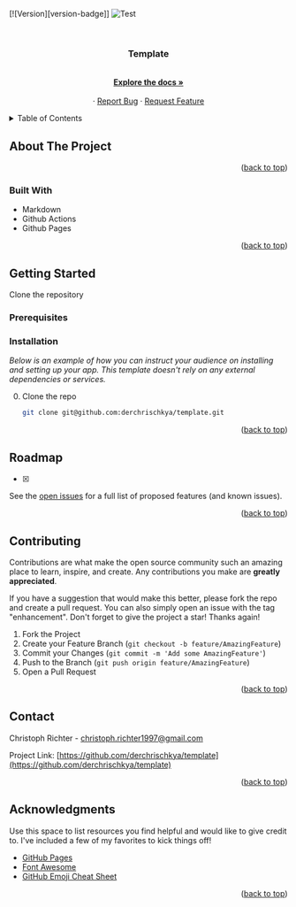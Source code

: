 <a name="readme-top"></a>

[![Version][version-badge]]
![Test](https://github.comderchrischkya/template/actions?query=workflow%3release)

<br />
<div align="center">
  <h3 align="center">Template</h3>

  <p align="center">
    <br />
    <a href="https://github.com/derchrischkya/template"><strong>Explore the docs »</strong></a>
    <br />
    <br />
    ·
    <a href="https://github.com/derchrischkya/template/issues">Report Bug</a>
    ·
    <a href="https://github.com/derchrischkya/template/issues">Request Feature</a>
  </p>
</div>



<!-- TABLE OF CONTENTS -->
<details>
  <summary>Table of Contents</summary>
  <ol>
    <li>
      <a href="#about-the-project">About The Project</a>
      <ul>
        <li><a href="#built-with">Built With</a></li>
      </ul>
    </li>
    <li>
      <a href="#getting-started">Getting Started</a>
      <ul>
        <li><a href="#prerequisites">Prerequisites</a></li>
        <li><a href="#installation">Installation</a></li>
      </ul>
    </li>
    <li><a href="#usage">Usage</a></li>
    <li><a href="#roadmap">Roadmap</a></li>
    <li><a href="#contributing">Contributing</a></li>
    <li><a href="#contact">Contact</a></li>
    <li><a href="#acknowledgments">Acknowledgments</a></li>
  </ol>
</details>



<!-- ABOUT THE PROJECT -->
## About The Project



<p align="right">(<a href="#readme-top">back to top</a>)</p>


### Built With
- Markdown
- Github Actions
- Github Pages

<p align="right">(<a href="#readme-top">back to top</a>)</p>



<!-- GETTING STARTED -->
## Getting Started

Clone the repository

### Prerequisites


### Installation

_Below is an example of how you can instruct your audience on installing and setting up your app. This template doesn't rely on any external dependencies or services._

0. Clone the repo
   ```sh
   git clone git@github.com:derchrischkya/template.git
   ```


<p align="right">(<a href="#readme-top">back to top</a>)</p>



<!-- ROADMAP -->
## Roadmap

- [x] 

See the [open issues](https://github.com/derchrischkya/template/issues) for a full list of proposed features (and known issues).

<p align="right">(<a href="#readme-top">back to top</a>)</p>


<!-- CONTRIBUTING -->
## Contributing

Contributions are what make the open source community such an amazing place to learn, inspire, and create. Any contributions you make are **greatly appreciated**.

If you have a suggestion that would make this better, please fork the repo and create a pull request. You can also simply open an issue with the tag "enhancement".
Don't forget to give the project a star! Thanks again!

1. Fork the Project
2. Create your Feature Branch (`git checkout -b feature/AmazingFeature`)
3. Commit your Changes (`git commit -m 'Add some AmazingFeature'`)
4. Push to the Branch (`git push origin feature/AmazingFeature`)
5. Open a Pull Request

<p align="right">(<a href="#readme-top">back to top</a>)</p>


<!-- CONTACT -->
## Contact

Christoph Richter  - christoph.richter1997@gmail.com

Project Link: [https://github.com/derchrischkya/template](https://github.com/derchrischkya/template)

<p align="right">(<a href="#readme-top">back to top</a>)</p>



<!-- ACKNOWLEDGMENTS -->
## Acknowledgments

Use this space to list resources you find helpful and would like to give credit to. I've included a few of my favorites to kick things off!

* [GitHub Pages](https://pages.github.com)
* [Font Awesome](https://fontawesome.com)
* [GitHub Emoji Cheat Sheet](https://www.webpagefx.com/tools/emoji-cheat-sheet)

<p align="right">(<a href="#readme-top">back to top</a>)</p>
